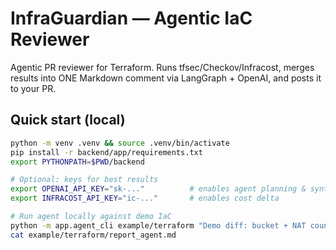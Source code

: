 # InfraGuardian — Agentic IaC Reviewer

Agentic PR reviewer for Terraform. Runs tfsec/Checkov/Infracost, merges results into ONE Markdown comment via LangGraph + OpenAI, and posts it to your PR.

## Quick start (local)
```bash
python -m venv .venv && source .venv/bin/activate
pip install -r backend/app/requirements.txt
export PYTHONPATH=$PWD/backend

# Optional: keys for best results
export OPENAI_API_KEY="sk-..."          # enables agent planning & synthesis
export INFRACOST_API_KEY="ic-..."       # enables cost delta

# Run agent locally against demo IaC
python -m app.agent_cli example/terraform "Demo diff: bucket + NAT count"
cat example/terraform/report_agent.md